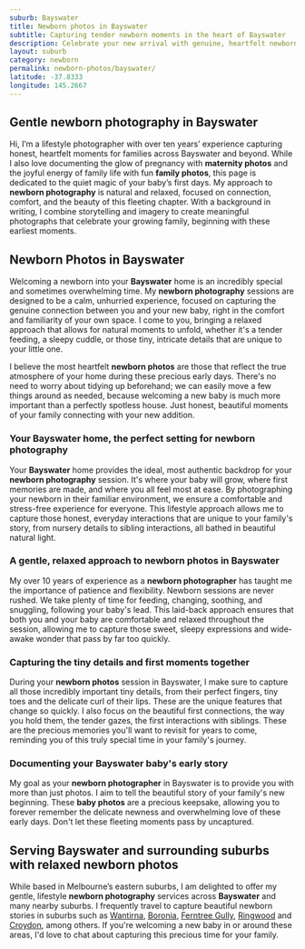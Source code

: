 ```yaml
---
suburb: Bayswater
title: Newborn photos in Bayswater
subtitle: Capturing tender newborn moments in the heart of Bayswater
description: Celebrate your new arrival with genuine, heartfelt newborn photography in Bayswater. Whether indoors or out, we’ll create images full of love and meaning.
layout: suburb
category: newborn
permalink: newborn-photos/bayswater/
latitude: -37.8333
longitude: 145.2667
---
```


## Gentle newborn photography in Bayswater

Hi, I’m a lifestyle photographer with over ten years’ experience capturing honest, heartfelt moments for families across Bayswater and beyond. While I also love documenting the glow of pregnancy with **maternity photos** and the joyful energy of family life with fun **family photos**, this page is dedicated to the quiet magic of your baby’s first days. My approach to **newborn photography** is natural and relaxed, focused on connection, comfort, and the beauty of this fleeting chapter. With a background in writing, I combine storytelling and imagery to create meaningful photographs that celebrate your growing family, beginning with these earliest moments.

## Newborn Photos in Bayswater

Welcoming a newborn into your **Bayswater** home is an incredibly special and sometimes overwhelming time. My **newborn photography** sessions are designed to be a calm, unhurried experience, focused on capturing the genuine connection between you and your new baby, right in the comfort and familiarity of your own space. I come to you, bringing a relaxed approach that allows for natural moments to unfold, whether it's a tender feeding, a sleepy cuddle, or those tiny, intricate details that are unique to your little one.

I believe the most heartfelt **newborn photos** are those that reflect the true atmosphere of your home during these precious early days. There's no need to worry about tidying up beforehand; we can easily move a few things around as needed, because welcoming a new baby is much more important than a perfectly spotless house. Just honest, beautiful moments of your family connecting with your new addition.

### Your Bayswater home, the perfect setting for newborn photography

Your **Bayswater** home provides the ideal, most authentic backdrop for your **newborn photography** session. It's where your baby will grow, where first memories are made, and where you all feel most at ease. By photographing your newborn in their familiar environment, we ensure a comfortable and stress-free experience for everyone. This lifestyle approach allows me to capture those honest, everyday interactions that are unique to your family's story, from nursery details to sibling interactions, all bathed in beautiful natural light.

### A gentle, relaxed approach to newborn photos in Bayswater

My over 10 years of experience as a **newborn photographer** has taught me the importance of patience and flexibility. Newborn sessions are never rushed. We take plenty of time for feeding, changing, soothing, and snuggling, following your baby's lead. This laid-back approach ensures that both you and your baby are comfortable and relaxed throughout the session, allowing me to capture those sweet, sleepy expressions and wide-awake wonder that pass by far too quickly.

### Capturing the tiny details and first moments together

During your **newborn photos** session in Bayswater, I make sure to capture all those incredibly important tiny details, from their perfect fingers, tiny toes and the delicate curl of their lips. These are the unique features that change so quickly. I also focus on the beautiful first connections, the way you hold them, the tender gazes, the first interactions with siblings. These are the precious memories you'll want to revisit for years to come, reminding you of this truly special time in your family's journey.

### Documenting your Bayswater baby's early story

My goal as your **newborn photographer** in Bayswater is to provide you with more than just photos. I aim to tell the beautiful story of your family's new beginning. These **baby photos** are a precious keepsake, allowing you to forever remember the delicate newness and overwhelming love of these early days. Don't let these fleeting moments pass by uncaptured.

## Serving Bayswater and surrounding suburbs with relaxed newborn photos

While based in Melbourne’s eastern suburbs, I am delighted to offer my gentle, lifestyle **newborn photography** services across **Bayswater** and many nearby suburbs. I frequently travel to capture beautiful newborn stories in suburbs such as [Wantirna](newborn-photos/wantirna/), [Boronia](newborn-photos/boronia/), [Ferntree Gully](newborn-photos/ferntree-gully/), [Ringwood](newborn-photos/ringwood/) and [Croydon](newborn-photos/croydon/), among others. If you're welcoming a new baby in or around these areas, I'd love to chat about capturing this precious time for your family.